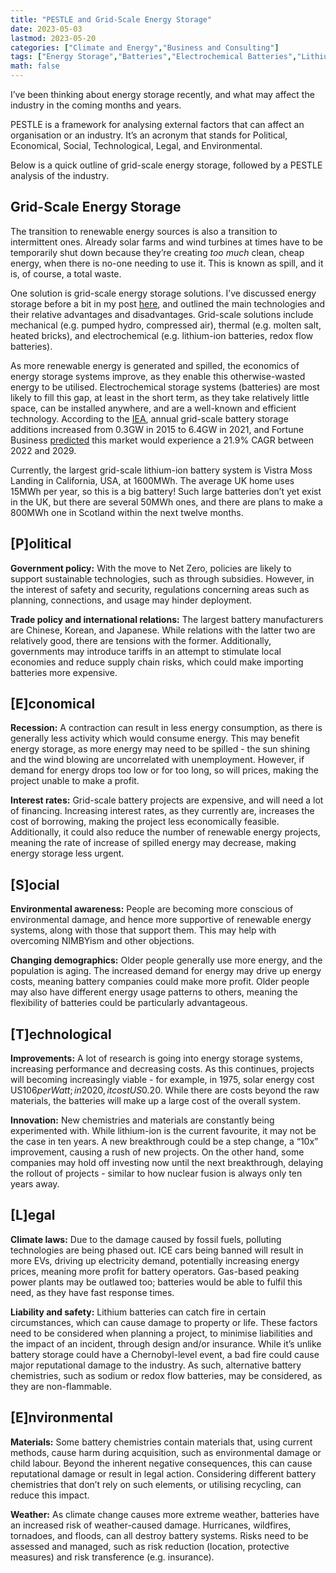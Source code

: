 ```yaml
---
title: "PESTLE and Grid-Scale Energy Storage"
date: 2023-05-03
lastmod: 2023-05-20
categories: ["Climate and Energy","Business and Consulting"]
tags: ["Energy Storage","Batteries","Electrochemical Batteries","Lithium","Flow Batteries","Sodium","Grid Storage"]
math: false
---
```

I’ve been thinking about energy storage recently, and what may affect the industry in the coming months and years.

PESTLE is a framework for analysing external factors that can affect an organisation or an industry. It’s an acronym that stands for Political, Economical, Social, Technological, Legal, and Environmental.

Below is a quick outline of grid-scale energy storage, followed by a PESTLE analysis of the industry.

## Grid-Scale Energy Storage

The transition to renewable energy sources is also a transition to intermittent ones. Already solar farms and wind turbines at times have to be temporarily shut down because they’re creating _too much_ clean, cheap energy, when there is no-one needing to use it. This is known as spill, and it is, of course, a total waste.

One solution is grid-scale energy storage solutions. I’ve discussed energy storage before a bit in my post [here](https://www.jamesgibbins.com/posts/types-of-energy-storage/), and outlined the main technologies and their relative advantages and disadvantages. Grid-scale solutions include mechanical (e.g. pumped hydro, compressed air), thermal (e.g. molten salt, heated bricks), and electrochemical (e.g. lithium-ion batteries, redox flow batteries).

As more renewable energy is generated and spilled, the economics of energy storage systems improve, as they enable this otherwise-wasted energy to be utilised. Electrochemical storage systems (batteries) are most likely to fill this gap, at least in the short term, as they take relatively little space, can be installed anywhere, and are a well-known and efficient technology. According to the [IEA](https://www.iea.org/data-and-statistics/charts/annual-grid-scale-battery-storage-additions-2016-2021), annual grid-scale battery storage additions increased from 0.3GW in 2015 to 6.4GW in 2021, and Fortune Business [predicted](https://www.fortunebusinessinsights.com/industry-reports/grid-scale-battery-market-101304) this market would experience a 21.9% CAGR between 2022 and 2029.

Currently, the largest grid-scale lithium-ion battery system is Vistra Moss Landing in California, USA, at 1600MWh. The average UK home uses 15MWh per year, so this is a big battery! Such large batteries don’t yet exist in the UK, but there are several 50MWh ones, and there are plans to make a 800MWh one in Scotland within the next twelve months.

## [P]olitical

**Government policy:** With the move to Net Zero, policies are likely to support sustainable technologies, such as through subsidies. However, in the interest of safety and security, regulations concerning areas such as planning, connections, and usage may hinder deployment.

**Trade policy and international relations:** The largest battery manufacturers are Chinese, Korean, and Japanese. While relations with the latter two are relatively good, there are tensions with the former. Additionally, governments may introduce tariffs in an attempt to stimulate local economies and reduce supply chain risks, which could make importing batteries more expensive.

## [E]conomical

**Recession:** A contraction can result in less energy consumption, as there is generally less activity which would consume energy. This may benefit energy storage, as more energy may need to be spilled - the sun shining and the wind blowing are uncorrelated with unemployment. However, if demand for energy drops too low or for too long, so will prices, making the project unable to make a profit.

**Interest rates:** Grid-scale battery projects are expensive, and will need a lot of financing. Increasing interest rates, as they currently are, increases the cost of borrowing, making the project less economically feasible. Additionally, it could also reduce the number of renewable energy projects, meaning the rate of increase of spilled energy may decrease, making energy storage less urgent.

## [S]ocial

**Environmental awareness:** People are becoming more conscious of environmental damage, and hence more supportive of renewable energy systems, along with those that support them. This may help with overcoming NIMBYism and other objections.

**Changing demographics:** Older people generally use more energy, and the population is aging. The increased demand for energy may drive up energy costs, meaning battery companies could make more profit. Older people may also have different energy usage patterns to others, meaning the flexibility of batteries could be particularly advantageous.

## [T]echnological

**Improvements:** A lot of research is going into energy storage systems, increasing performance and decreasing costs. As this continues, projects will becoming increasingly viable - for example, in 1975, solar energy cost US$106 per Watt; in 2020, it cost US$0.20. While there are costs beyond the raw materials, the batteries will make up a large cost of the overall system.

**Innovation:** New chemistries and materials are constantly being experimented with. While lithium-ion is the current favourite, it may not be the case in ten years. A new breakthrough could be a step change, a “10x” improvement, causing a rush of new projects. On the other hand, some companies may hold off investing now until the next breakthrough, delaying the rollout of projects - similar to how nuclear fusion is always only ten years away.

## [L]egal

**Climate laws:** Due to the damage caused by fossil fuels, polluting technologies are being phased out. ICE cars being banned will result in more EVs, driving up electricity demand, potentially increasing energy prices, meaning more profit for battery operators. Gas-based peaking power plants may be outlawed too; batteries would be able to fulfil this need, as they have fast response times.

**Liability and safety:** Lithium batteries can catch fire in certain circumstances, which can cause damage to property or life. These factors need to be considered when planning a project, to minimise liabilities and the impact of an incident, through design and/or insurance. While it’s unlike battery storage could have a Chernobyl-level event, a bad fire could cause major reputational damage to the industry. As such, alternative battery chemistries, such as sodium or redox flow batteries, may be considered, as they are non-flammable.

## [E]nvironmental

**Materials:** Some battery chemistries contain materials that, using current methods, cause harm during acquisition, such as environmental damage or child labour. Beyond the inherent negative consequences, this can cause reputational damage or result in legal action. Considering different battery chemistries that don’t rely on such elements, or utilising recycling, can reduce this impact.

**Weather:** As climate change causes more extreme weather, batteries have an increased risk of weather-caused damage. Hurricanes, wildfires, tornadoes, and floods, can all destroy battery systems. Risks need to be assessed and managed, such as risk reduction (location, protective measures) and risk transference (e.g. insurance).